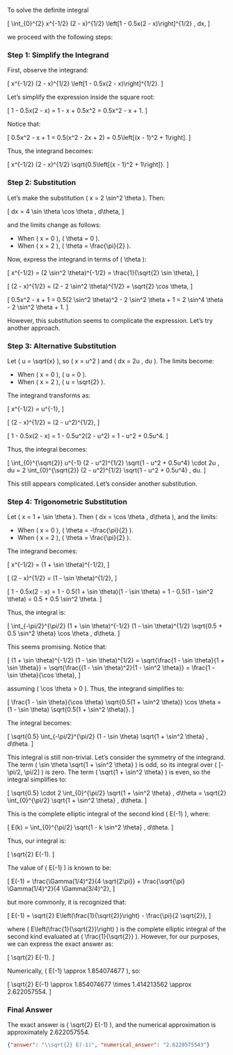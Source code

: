 To solve the definite integral 

\[
\int_{0}^{2} x^{-1/2} (2 - x)^{1/2} \left[1 - 0.5x(2 - x)\right]^{1/2} \, dx,
\]

we proceed with the following steps:

### Step 1: Simplify the Integrand
First, observe the integrand:

\[
x^{-1/2} (2 - x)^{1/2} \left[1 - 0.5x(2 - x)\right]^{1/2}.
\]

Let’s simplify the expression inside the square root:

\[
1 - 0.5x(2 - x) = 1 - x + 0.5x^2 = 0.5x^2 - x + 1.
\]

Notice that:

\[
0.5x^2 - x + 1 = 0.5(x^2 - 2x + 2) = 0.5\left[(x - 1)^2 + 1\right].
\]

Thus, the integrand becomes:

\[
x^{-1/2} (2 - x)^{1/2} \sqrt{0.5\left[(x - 1)^2 + 1\right]}.
\]

### Step 2: Substitution
Let’s make the substitution \( x = 2 \sin^2 \theta \). Then:

\[
dx = 4 \sin \theta \cos \theta \, d\theta,
\]

and the limits change as follows:
- When \( x = 0 \), \( \theta = 0 \).
- When \( x = 2 \), \( \theta = \frac{\pi}{2} \).

Now, express the integrand in terms of \( \theta \):

\[
x^{-1/2} = (2 \sin^2 \theta)^{-1/2} = \frac{1}{\sqrt{2} \sin \theta},
\]

\[
(2 - x)^{1/2} = (2 - 2 \sin^2 \theta)^{1/2} = \sqrt{2} \cos \theta,
\]

\[
0.5x^2 - x + 1 = 0.5(2 \sin^2 \theta)^2 - 2 \sin^2 \theta + 1 = 2 \sin^4 \theta - 2 \sin^2 \theta + 1.
\]

However, this substitution seems to complicate the expression. Let’s try another approach.

### Step 3: Alternative Substitution
Let \( u = \sqrt{x} \), so \( x = u^2 \) and \( dx = 2u \, du \). The limits become:
- When \( x = 0 \), \( u = 0 \).
- When \( x = 2 \), \( u = \sqrt{2} \).

The integrand transforms as:

\[
x^{-1/2} = u^{-1},
\]

\[
(2 - x)^{1/2} = (2 - u^2)^{1/2},
\]

\[
1 - 0.5x(2 - x) = 1 - 0.5u^2(2 - u^2) = 1 - u^2 + 0.5u^4.
\]

Thus, the integral becomes:

\[
\int_{0}^{\sqrt{2}} u^{-1} (2 - u^2)^{1/2} \sqrt{1 - u^2 + 0.5u^4} \cdot 2u \, du = 2 \int_{0}^{\sqrt{2}} (2 - u^2)^{1/2} \sqrt{1 - u^2 + 0.5u^4} \, du.
\]

This still appears complicated. Let’s consider another substitution.

### Step 4: Trigonometric Substitution
Let \( x = 1 + \sin \theta \). Then \( dx = \cos \theta \, d\theta \), and the limits:
- When \( x = 0 \), \( \theta = -\frac{\pi}{2} \).
- When \( x = 2 \), \( \theta = \frac{\pi}{2} \).

The integrand becomes:

\[
x^{-1/2} = (1 + \sin \theta)^{-1/2},
\]

\[
(2 - x)^{1/2} = (1 - \sin \theta)^{1/2},
\]

\[
1 - 0.5x(2 - x) = 1 - 0.5(1 + \sin \theta)(1 - \sin \theta) = 1 - 0.5(1 - \sin^2 \theta) = 0.5 + 0.5 \sin^2 \theta.
\]

Thus, the integral is:

\[
\int_{-\pi/2}^{\pi/2} (1 + \sin \theta)^{-1/2} (1 - \sin \theta)^{1/2} \sqrt{0.5 + 0.5 \sin^2 \theta} \cos \theta \, d\theta.
\]

This seems promising. Notice that:

\[
(1 + \sin \theta)^{-1/2} (1 - \sin \theta)^{1/2} = \sqrt{\frac{1 - \sin \theta}{1 + \sin \theta}} = \sqrt{\frac{(1 - \sin \theta)^2}{1 - \sin^2 \theta}} = \frac{1 - \sin \theta}{\cos \theta},
\]

assuming \( \cos \theta > 0 \). Thus, the integrand simplifies to:

\[
\frac{1 - \sin \theta}{\cos \theta} \sqrt{0.5(1 + \sin^2 \theta)} \cos \theta = (1 - \sin \theta) \sqrt{0.5(1 + \sin^2 \theta)}.
\]

The integral becomes:

\[
\sqrt{0.5} \int_{-\pi/2}^{\pi/2} (1 - \sin \theta) \sqrt{1 + \sin^2 \theta} \, d\theta.
\]

This integral is still non-trivial. Let’s consider the symmetry of the integrand. The term \( \sin \theta \sqrt{1 + \sin^2 \theta} \) is odd, so its integral over \( [-\pi/2, \pi/2] \) is zero. The term \( \sqrt{1 + \sin^2 \theta} \) is even, so the integral simplifies to:

\[
\sqrt{0.5} \cdot 2 \int_{0}^{\pi/2} \sqrt{1 + \sin^2 \theta} \, d\theta = \sqrt{2} \int_{0}^{\pi/2} \sqrt{1 + \sin^2 \theta} \, d\theta.
\]

This is the complete elliptic integral of the second kind \( E(-1) \), where:

\[
E(k) = \int_{0}^{\pi/2} \sqrt{1 - k \sin^2 \theta} \, d\theta.
\]

Thus, our integral is:

\[
\sqrt{2} E(-1).
\]

The value of \( E(-1) \) is known to be:

\[
E(-1) = \frac{\Gamma(1/4)^2}{4 \sqrt{2\pi}} + \frac{\sqrt{\pi} \Gamma(1/4)^2}{4 \Gamma(3/4)^2},
\]

but more commonly, it is recognized that:

\[
E(-1) = \sqrt{2} E\left(\frac{1}{\sqrt{2}}\right) - \frac{\pi}{2 \sqrt{2}},
\]

where \( E\left(\frac{1}{\sqrt{2}}\right) \) is the complete elliptic integral of the second kind evaluated at \( \frac{1}{\sqrt{2}} \). However, for our purposes, we can express the exact answer as:

\[
\sqrt{2} E(-1).
\]

Numerically, \( E(-1) \approx 1.854074677 \), so:

\[
\sqrt{2} E(-1) \approx 1.854074677 \times 1.414213562 \approx 2.622057554.
\]

### Final Answer
The exact answer is \( \sqrt{2} E(-1) \), and the numerical approximation is approximately 2.622057554.

```json
{"answer": "\\sqrt{2} E(-1)", "numerical_answer": "2.6220575543"}
```